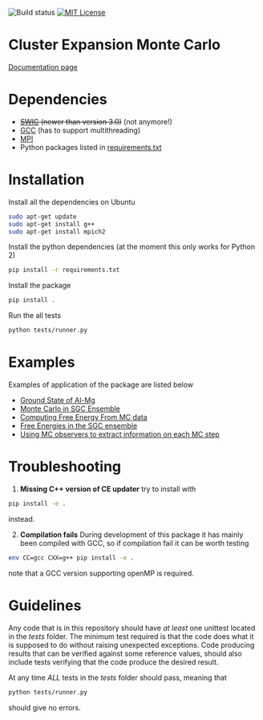 ![Build status](https://travis-ci.org/davidkleiven/CEMC.svg?branch=master)
[![MIT License](https://img.shields.io/github/license/mashape/apistatus.svg?maxAge=2592000)](LICENSE)
# Cluster Expansion Monte Carlo

[Documentation page](http://folk.ntnu.no/davidkl/CEMC/index.html)

# Dependencies
* ~~[SWIG](http://www.swig.org/) (newer than version 3.0)~~ (not anymore!)
* [GCC](https://gcc.gnu.org/) (has to support multithreading)
* [MPI](https://www.mpich.org/)
* Python packages listed in [requirements.txt](requirements.txt)

# Installation
Install all the dependencies on Ubuntu
```bash
sudo apt-get update
sudo apt-get install g++
sudo apt-get install mpich2
```

Install the python dependencies (at the moment this only works for Python 2)
```bash
pip install -r requirements.txt
```

Install the package
```bash
pip install .
```

Run the all tests
```bash
python tests/runner.py
```

# Examples
Examples of application of the package are listed below

* [Ground State of Al-Mg](examples/ex_ground_state.py)
* [Monte Carlo in SGC Ensemble](examples/ex_sgc_montecarlo.py)
* [Computing Free Energy From MC data](examples/ex_free_energy_calculations.py)
* [Free Energies in the SGC ensemble](examples/ex_free_energy_sgc.py)
* [Using MC observers to extract information on each MC step](examples/ex_using_mc_observers.py)

# Troubleshooting
1. **Missing C++ version of CE updater** try to install with
```bash
pip install -e .
```
instead.

2. **Compilation fails**
During development of this package it has mainly been compiled with GCC,
so if compilation fail it can be worth testing
```bash
env CC=gcc CXX=g++ pip install -e .
```
note that a GCC version supporting openMP is required.

# Guidelines
Any code that is in this repository should have *at least* one unittest
located in the *tests* folder. The minimum test required is that the
code does what it is supposed to do without raising unexpected exceptions.
Code producing results that can be verified against some reference values,
should also include tests verifying that the code produce the desired result.

At any time *ALL* tests in the *tests* folder should pass, meaning that
```bash
python tests/runner.py
```
should give no errors.
